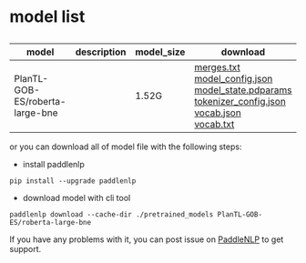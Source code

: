 #  model list

##  

| model  | description | model_size  | download         |
| --- | --- | --- | --- |
|PlanTL-GOB-ES/roberta-large-bne|  | 1.52G | [merges.txt](https://bj.bcebos.com/paddlenlp/models/community/PlanTL-GOB-ES/roberta-large-bne/merges.txt)<br>[model_config.json](https://bj.bcebos.com/paddlenlp/models/community/PlanTL-GOB-ES/roberta-large-bne/model_config.json)<br>[model_state.pdparams](https://bj.bcebos.com/paddlenlp/models/community/PlanTL-GOB-ES/roberta-large-bne/model_state.pdparams)<br>[tokenizer_config.json](https://bj.bcebos.com/paddlenlp/models/community/PlanTL-GOB-ES/roberta-large-bne/tokenizer_config.json)<br>[vocab.json](https://bj.bcebos.com/paddlenlp/models/community/PlanTL-GOB-ES/roberta-large-bne/vocab.json)<br>[vocab.txt](https://bj.bcebos.com/paddlenlp/models/community/PlanTL-GOB-ES/roberta-large-bne/vocab.txt) |

or you can download all of model file with the following steps:

* install paddlenlp

```shell
pip install --upgrade paddlenlp
```

* download model with cli tool

```shell
paddlenlp download --cache-dir ./pretrained_models PlanTL-GOB-ES/roberta-large-bne
```

If you have any problems with it, you can post issue on [PaddleNLP](https://github.com/PaddlePaddle/PaddleNLP) to get support.
